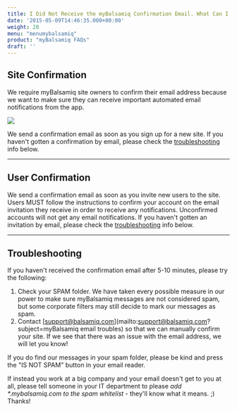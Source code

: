 ```yaml
---
title: I Did Not Receive the myBalsamiq Confirmation Email. What Can I Do?
date: '2015-05-09T14:46:35.000+00:00'
weight: 20
menu: "menumybalsamiq"
product: "myBalsamiq FAQs"
draft: ''
---
```


## Site Confirmation

We require myBalsamiq site owners to confirm their email address because we want to make sure they can receive important automated email notifications from the app.

![](https://media.balsamiq.com/img/support/docs/myb/confirm.png)

We send a confirmation email as soon as you sign up for a new site. If you haven't gotten a confirmation by email, please check the [troubleshooting](#troubleshooting) info below.

* * *

## User Confirmation

We send a confirmation email as soon as you invite new users to the site. Users MUST follow the instructions to confirm your account on the email invitation they receive in order to receive any notifications. Unconfirmed accounts will not get any email notifications. If you haven't gotten an invitation by email, please check the [troubleshooting](#troubleshooting) info below.

* * *

## Troubleshooting

If you haven't received the confirmation email after 5-10 minutes, please try the following:

1. Check your SPAM folder. We have taken every possible measure in our power to make sure myBalsamiq messages are not considered spam, but some corporate filters may still decide to mark our messages as spam.
2. Contact [support@balsamiq.com](mailto:support@balsamiq.com?subject=myBalsamiq email troubles) so that we can manually confirm your site. If we see that there was an issue with the email address, we will let you know!

If you do find our messages in your spam folder, please be kind and press the "IS NOT SPAM" button in your email reader.

If instead you work at a big company and your email doesn't get to you at all, please tell someone in your IT department to please _add *.mybalsamiq.com to the spam whitelist_ - they'll know what it means. ;) Thanks!
